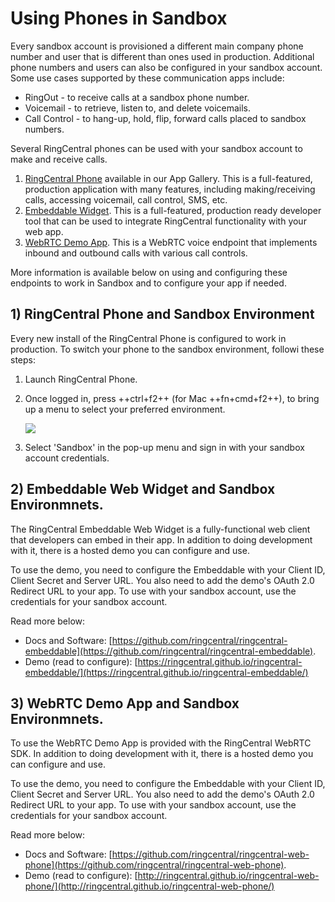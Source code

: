 # Using Phones in Sandbox

Every sandbox account is provisioned a different main company phone number and user that is different than ones used in production. Additional phone numbers and users can also be configured in your sandbox account. Some use cases supported by these communication apps include:

* RingOut - to receive calls at a sandbox phone number.
* Voicemail - to retrieve, listen to, and delete voicemails.
* Call Control - to hang-up, hold, flip, forward calls placed to sandbox numbers. 

Several RingCentral phones can be used with your sandbox account to make and receive calls.

1. [RingCentral Phone](https://www.ringcentral.com/apps/rc-phone) available in our App Gallery. This is a full-featured, production application with many features, including making/receiving calls, accessing voicemail, call control, SMS, etc.
1. [Embeddable Widget](https://ringcentral.github.io/ringcentral-embeddable/). This is a full-featured, production ready developer tool that can be used to integrate RingCentral functionality with your web app.
1. [WebRTC Demo App](https://ringcentral.github.io/ringcentral-web-phone/). This is a WebRTC voice endpoint that implements inbound and outbound calls with various call controls.

More information is available below on using and configuring these endpoints to work in Sandbox and to configure your app if needed.

## 1) RingCentral Phone and Sandbox Environment

Every new install of the RingCentral Phone is configured to work in production. To switch your phone to the sandbox environment, followi these steps:

1. Launch RingCentral Phone.

2. Once logged in, press ++ctrl+f2++ (for Mac ++fn+cmd+f2++), to bring up a menu to select your preferred environment.
   
      <img src="../../img/rc-phone-toggle.png" class="img-fluid">
   
3. Select 'Sandbox' in the pop-up menu and sign in with your sandbox account credentials.

## 2) Embeddable Web Widget and Sandbox Environmnets.

The RingCentral Embeddable Web Widget is a fully-functional web client that developers can embed in their app. In addition to doing development with it, there is a hosted demo you can configure and use.

To use the demo, you need to configure the Embeddable with your Client ID, Client Secret and Server URL. You also need to add the demo's OAuth 2.0 Redirect URL to your app. To use with your sandbox account, use the credentials for your sandbox account.

Read more below:

* Docs and Software: [https://github.com/ringcentral/ringcentral-embeddable](https://github.com/ringcentral/ringcentral-embeddable).
* Demo (read to configure): [https://ringcentral.github.io/ringcentral-embeddable/](https://ringcentral.github.io/ringcentral-embeddable/)

## 3) WebRTC Demo App and Sandbox Environmnets.

To use the WebRTC Demo App is provided with the RingCentral WebRTC SDK. In addition to doing development with it, there is a hosted demo you can configure and use.

To use the demo, you need to configure the Embeddable with your Client ID, Client Secret and Server URL. You also need to add the demo's OAuth 2.0 Redirect URL to your app. To use with your sandbox account, use the credentials for your sandbox account.

Read more below:

* Docs and Software: [https://github.com/ringcentral/ringcentral-web-phone](https://github.com/ringcentral/ringcentral-web-phone).
* Demo (read to configure): [http://ringcentral.github.io/ringcentral-web-phone/](http://ringcentral.github.io/ringcentral-web-phone/)